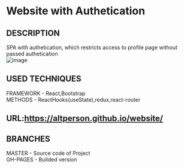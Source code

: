 # Website with Authetication<br>
## DESCRIPTION<br>
SPA with authetication, which restricts access to profile page without passed authetication<br>
![image](https://user-images.githubusercontent.com/39427362/200376626-dced54d3-3d27-4b7f-9ba3-46fc1dbc5be3.png)

## USED TECHNIQUES<br>
FRAMEWORK - React,Bootstrap<br>
METHODS - ReactHooks(useState),redux,react-router<br>
## URL:https://altperson.github.io/website/<br>
## BRANCHES<br>
MASTER - Source code of Project<br>
GH-PAGES - Builded version

